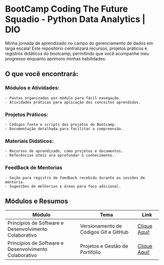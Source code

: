 
# BootCamp Coding The Future Squadio - Python Data Analytics | DIO

Minha jornada de aprendizado no campo do gerenciamento de dados em larga escala! Este repositório centralizará recursos, projetos práticos e registros didáticos do bootcamp, permitindo que você acompanhe meu progresso enquanto aprimoro minhas habilidades.


## O que você encontrará:

### Módulos e Atividades:
    - Pastas organizadas por módulo para fácil navegação.
    - Atividades práticas para aplicação dos conceitos aprendidos.
    
### Projetos Práticos:
    - Códigos-fonte e scripts dos projetos do Bootcamp.
    - Documentação detalhada para facilitar a compreensão.

### Materiais Didáticos:
    - Recursos de aprendizado, como projetos e documentos.
    - Referências úteis ara aprofundar o conhecimento.

### FeedBack de Mentorias
    - Seção para registro de feedback recebido durante as sessões de mentoria.
    - Sugestões de melhorias e áreas para foco adicional.

## Módulos e Resumos

|Módulo|Tema|Link|
|--------|--------|-------|
Princípios de Software e Desenvolvimento Colaborativo |Versionamento de Códigos Git e GitHub | [Clique Aqui!]()|
Princípios de Software e Desenvolvimento Colaborativo |Projetos e Gestão de Portifólio | [Clique Aqui!]()|


